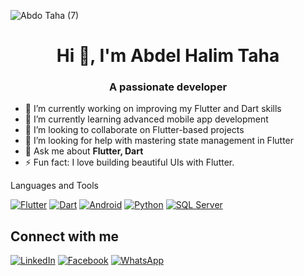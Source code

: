 <!-- <p align="center">
  Visitor count<br>
  <img src="https://profile-counter.glitch.me/abdelhalim-taha/count.svg" />
</p> -->
![Abdo Taha (7)](https://github.com/user-attachments/assets/a2d68092-4840-49b3-9fb0-4e21eabcd1a3)

<h1 align="center">Hi 👋, I'm Abdel Halim Taha</h1>
<h3 align="center">A passionate developer</h3>

 -  🔭 I’m currently working on improving my Flutter and Dart skills  
 -  🌱 I’m currently learning advanced mobile app development  
 -  👯 I’m looking to collaborate on Flutter-based projects  
 -  🤝 I’m looking for help with mastering state management in Flutter  
 -  💬 Ask me about **Flutter, Dart**  
 -  ⚡ Fun fact: I love building beautiful UIs with Flutter.


   Languages and Tools
 

[![Flutter](https://img.icons8.com/color/48/flutter.png)](https://flutter.dev/)
[![Dart](https://img.icons8.com/color/48/dart.png)](https://dart.dev/)
[![Android](https://img.icons8.com/color/48/android-os.png)](https://developer.android.com/)
[![Python](https://img.icons8.com/color/48/python--v1.png)](https://www.python.org/)
[![SQL Server](https://img.icons8.com/color/48/microsoft-sql-server.png)](https://www.microsoft.com/en-us/sql-server)
<!--[![Visual Basic](https://img.icons8.com/color/48/visual-basic.png)](https://learn.microsoft.com/en-us/dotnet/visual-basic/)-->




 
   Connect with me
---
  [![LinkedIn](https://img.icons8.com/color/48/000000/linkedin.png)](https://www.linkedin.com/in/abdelhalim-taha)
  [![Facebook](https://img.icons8.com/color/48/000000/facebook-new.png)](https://www.facebook.com/abdo.taha.abu.hamid)
  [![WhatsApp](https://img.icons8.com/color/48/000000/whatsapp--v1.png)](https://wa.me/201125055647)

